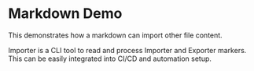 # Markdown Demo

<!-- == imptr: short-description / begin from: ./description-snippet.md#[for-demo] == -->
This demonstrates how a markdown can import other file content.

Importer is a CLI tool to read and process Importer and Exporter markers.  
This can be easily integrated into CI/CD and automation setup.
<!-- == imptr: short-description / end == -->
